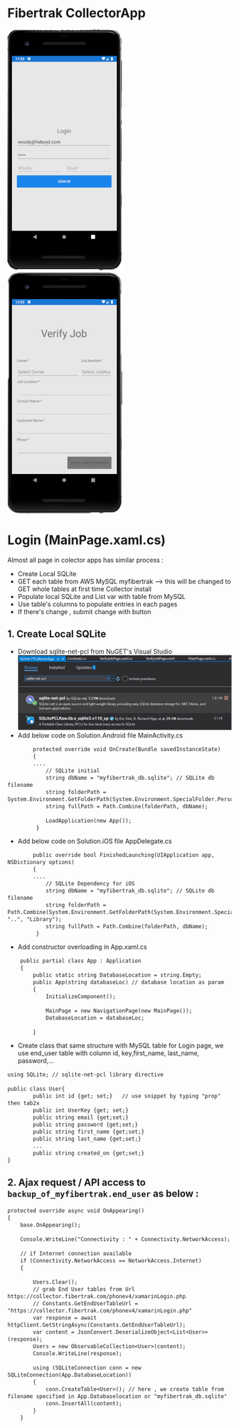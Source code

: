 # Fibertrak CollectorApp
![Login Page](assets/Login.png)
![Verify Job Page](assets/verifyjob_empty.png)

# Login (MainPage.xaml.cs)
Almost all page in colector apps has similar process :
* Create Local SQLite
* GET each table from AWS MySQL myfibertrak --> this will be changed to GET whole tables at first time Collector install
* Populate local SQLite and List var with table from MySQL
* Use table's columns to populate entries in each pages
* If there's change , submit change with button 



## 1. Create Local SQLite
* Download sqlite-net-pcl from NuGET's Visual Studio
![NuGet sqlite-net=pcl](assets/sqlite-net.png)
* Add below code on Solution.Android file MainActivity.cs
```
        protected override void OnCreate(Bundle savedInstanceState)
        {
        ....
            // SQLite initial
            string dbName = "myfibertrak_db.sqlite"; // SQLite db filename
            string folderPath = System.Environment.GetFolderPath(System.Environment.SpecialFolder.Personal);
            string fullPath = Path.Combine(folderPath, dbName);

            LoadApplication(new App());
         }
```
* Add below code on Solution.iOS file AppDelegate.cs
```
        public override bool FinishedLaunching(UIApplication app, NSDictionary options)
        {
        ....
            // SQLite Dependency for iOS
            string dbName = "myfibertrak_db.sqlite"; // SQLite db filename
            string folderPath = Path.Combine(System.Environment.GetFolderPath(System.Environment.SpecialFolder.Personal), "..", "Library");
            string fullPath = Path.Combine(folderPath, dbName);
         }
```
* Add constructor overloading in App.xaml.cs
```
    public partial class App : Application
    {
        public static string DatabaseLocation = string.Empty;
        public App(string databaseLoc) // database location as param
        {
            InitializeComponent();

            MainPage = new NavigationPage(new MainPage());
            DatabaseLocation = databaseLoc;

        }
```        
* Create class that same structure with MySQL table
for Login page, we use end_user table with column id, key,first_name, last_name, password,...
``` 
using SQLite; // sqlite-net-pcl library directive 

public class User{
        public int id {get; set;}   // use snippet by typing "prop" then tab2x
        public int UserKey {get; set;}
        public string email {get;set;}
        public string password {get;set;} 
        public string first_name {get;set;}    
        public string last_name {get;set;}    
        ...
        public string created_on {get;set;}        
}
```

## 2. Ajax request / API access to `backup_of_myfibertrak.end_user` as below :
```
protected override async void OnAppearing()
{
    base.OnAppearing();

    Console.WriteLine("Connectivity : " + Connectivity.NetworkAccess);
    
    // if Internet connection available 
    if (Connectivity.NetworkAccess == NetworkAccess.Internet)
    {

        Users.Clear();
        // grab End User tables from Url https://collector.fibertrak.com/phonev4/xamarinLogin.php
        // Constants.GetEndUserTableUrl = "https://collector.fibertrak.com/phonev4/xamarinLogin.php"
        var response = await httpClient.GetStringAsync(Constants.GetEndUserTableUrl); 
        var content = JsonConvert.DeserializeObject<List<User>>(response);
        Users = new ObservableCollection<User>(content);
        Console.WriteLine(response);

        using (SQLiteConnection conn = new SQLiteConnection(App.DatabaseLocation))
        {
            conn.CreateTable<User>(); // here , we create table from filename specified in App.Databaselocation or "myfibertrak_db.sqlite"
            conn.InsertAll(content);
        }
    }
```
